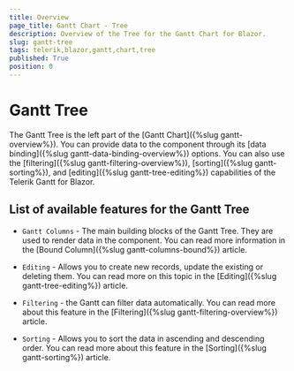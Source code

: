 ```yaml
---
title: Overview
page_title: Gantt Chart - Tree
description: Overview of the Tree for the Gantt Chart for Blazor.
slug: gantt-tree
tags: telerik,blazor,gantt,chart,tree
published: True
position: 0
---
```


# Gantt Tree

The Gantt Tree is the left part of the [Gantt Chart]({%slug gantt-overview%}). You can provide data to the component through its [data binding]({%slug gantt-data-binding-overview%}) options. You can also use the [filtering]({%slug gantt-filtering-overview%}), [sorting]({%slug gantt-sorting%}), and [editing]({%slug gantt-tree-editing%}) capabilities of the Telerik Gantt for Blazor.

## List of available features for the Gantt Tree

* `Gantt Columns` - The main building blocks of the Gantt Tree. They are used to render data in the component. You can read more information in the [Bound Column]({%slug gantt-columns-bound%}) article.

* `Editing` - Allows you to create new records, update the existing or deleting them. You can read more on this topic in the [Editing]({%slug gantt-tree-editing%}) article.

* `Filtering` - the Gantt can filter data automatically. You can read more about this feature in the [Filtering]({%slug gantt-filtering-overview%}) article.

* `Sorting` - Allows you to sort the data in ascending and descending order. You can read more about this feature in the [Sorting]({%slug gantt-sorting%}) article.

